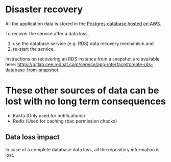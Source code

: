 # Disaster recovery

All the application data is stored in the [Postgres database hosted on AWS](./data/services/insights/content-sources/namespaces/content-sources-prod.yml).

To recover the service after a data loss,
1. use the database service (e.g. RDS) data recovery mechanism and
2. re-start the service.

Instructions on recovering an RDS instance from a snapshot are available here: https://gitlab.cee.redhat.com/service/app-interface#create-rds-database-from-snapshot.

# These other sources of data can be lost with no long term consequences
* Kakfa (Only used for notifications)
* Redis (Used for caching rbac permission checks)

## Data loss impact

In case of a complete database data loss, all the repository information is lost.


